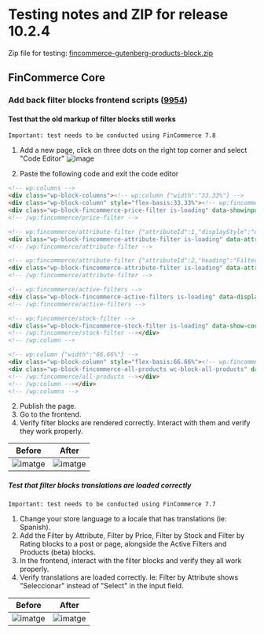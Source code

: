 # Testing notes and ZIP for release 10.2.4

Zip file for testing: [fincommerce-gutenberg-products-block.zip](https://github.com/dieselfox1/fincommerce-blocks/files/11835530/fincommerce-gutenberg-products-block.zip)

## FinCommerce Core

### Add back filter blocks frontend scripts ([9954](https://github.com/dieselfox1/fincommerce-blocks/pull/9954))

#### Test that the old markup of filter blocks still works

```text
Important: test needs to be conducted using FinCommerce 7.8
```

1. Add a new page, click on three dots on the right top corner and select "Code Editor"
![image](https://github.com/dieselfox1/fincommerce-blocks/assets/11503784/dc294e6a-d924-49b0-8ce5-51f0df829390)

2. Paste the following code and exit the code editor

```HTML
<!-- wp:columns -->
<div class="wp-block-columns"><!-- wp:column {"width":"33.33%"} -->
<div class="wp-block-column" style="flex-basis:33.33%"><!-- wp:fincommerce/price-filter -->
<div class="wp-block-fincommerce-price-filter is-loading" data-showinputfields="true" data-showfilterbutton="false" data-heading="Filter by price" data-heading-level="3"><span aria-hidden="true" class="wc-block-product-categories__placeholder"></span></div>
<!-- /wp:fincommerce/price-filter -->

<!-- wp:fincommerce/attribute-filter {"attributeId":1,"displayStyle":"dropdown","heading":"Filter by Color"} -->
<div class="wp-block-fincommerce-attribute-filter is-loading" data-attribute-id="1" data-show-counts="true" data-query-type="or" data-heading="Filter by Color" data-heading-level="3" data-display-style="dropdown"><span aria-hidden="true" class="wc-block-product-attribute-filter__placeholder"></span></div>
<!-- /wp:fincommerce/attribute-filter -->

<!-- wp:fincommerce/attribute-filter {"attributeId":2,"heading":"Filter by Size"} -->
<div class="wp-block-fincommerce-attribute-filter is-loading" data-attribute-id="2" data-show-counts="true" data-query-type="or" data-heading="Filter by Size" data-heading-level="3"><span aria-hidden="true" class="wc-block-product-attribute-filter__placeholder"></span></div>
<!-- /wp:fincommerce/attribute-filter -->

<!-- wp:fincommerce/active-filters -->
<div class="wp-block-fincommerce-active-filters is-loading" data-display-style="list" data-heading="Active filters" data-heading-level="3"><span aria-hidden="true" class="wc-block-active-product-filters__placeholder"></span></div>
<!-- /wp:fincommerce/active-filters -->

<!-- wp:fincommerce/stock-filter -->
<div class="wp-block-fincommerce-stock-filter is-loading" data-show-counts="true" data-heading="Filter by stock status" data-heading-level="3"><span aria-hidden="true" class="wc-block-product-stock-filter__placeholder"></span></div>
<!-- /wp:fincommerce/stock-filter --></div>
<!-- /wp:column -->

<!-- wp:column {"width":"66.66%"} -->
<div class="wp-block-column" style="flex-basis:66.66%"><!-- wp:fincommerce/all-products {"columns":3,"rows":3,"alignButtons":false,"contentVisibility":{"orderBy":true},"orderby":"date","layoutConfig":[["fincommerce/product-image"],["fincommerce/product-title"],["fincommerce/product-price"],["fincommerce/product-rating"],["fincommerce/product-button"]]} -->
<div class="wp-block-fincommerce-all-products wc-block-all-products" data-attributes="{&quot;alignButtons&quot;:false,&quot;columns&quot;:3,&quot;contentVisibility&quot;:{&quot;orderBy&quot;:true},&quot;isPreview&quot;:false,&quot;layoutConfig&quot;:[[&quot;fincommerce/product-image&quot;],[&quot;fincommerce/product-title&quot;],[&quot;fincommerce/product-price&quot;],[&quot;fincommerce/product-rating&quot;],[&quot;fincommerce/product-button&quot;]],&quot;orderby&quot;:&quot;date&quot;,&quot;rows&quot;:3}"></div>
<!-- /wp:fincommerce/all-products --></div>
<!-- /wp:column --></div>
<!-- /wp:columns -->
```

2. Publish the page.
3. Go to the frontend.
4. Verify filter blocks are rendered correctly. Interact with them and verify they work properly.

Before | After
--- | ---
![imatge](https://github.com/dieselfox1/fincommerce-blocks/assets/3616980/534ddab8-9bd2-4dde-a41c-7655ab88f265) | ![imatge](https://github.com/dieselfox1/fincommerce-blocks/assets/3616980/67992042-c508-48c7-884a-2dfdb75fdc3b)



##### Test that filter blocks translations are loaded correctly

```text
Important: test needs to be conducted using FinCommerce 7.7
```

1. Change your store language to a locale that has translations (ie: Spanish).
2. Add the Filter by Attribute, Filter by Price, Filter by Stock and Filter by Rating blocks to a post or page, alongside the Active Filters and Products (beta) blocks.
3. In the frontend, interact with the filter blocks and verify they all work properly.
4. Verify translations are loaded correctly. Ie: Filter by Attribute shows "Seleccionar" instead of "Select" in the input field.

Before | After
--- | ---
![imatge](https://github.com/dieselfox1/fincommerce-blocks/assets/3616980/db3c0465-bbb9-4098-8338-3a7418de0284) | ![imatge](https://github.com/dieselfox1/fincommerce-blocks/assets/3616980/aec0a8d7-0af2-4166-b0a1-68f1f2d62e01)
